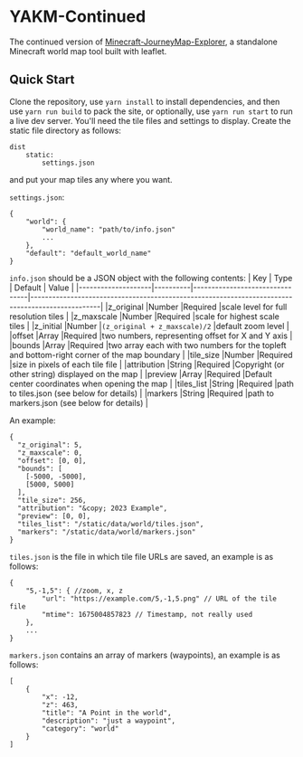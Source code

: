 # YAKM-Continued

The continued version of [Minecraft-JourneyMap-Explorer](https://github.com/wfjsw/Minecraft-JourneyMap-Explorer), a standalone Minecraft world map tool built with leaflet.

## Quick Start
Clone the repository, use `yarn install` to install dependencies, and then use `yarn run build` to pack the site, or optionally, use `yarn run start` to run a live dev server.
You'll need the tile files and settings to display.
Create the static file directory as follows:
```
dist
    static:
        settings.json

```
and put your map tiles any where you want.

`settings.json`:
```
{
    "world": {
        "world_name": "path/to/info.json"
        ...
    },
    "default": "default_world_name"
}
```

`info.json` should be a JSON object with the following contents:
|        Key         |   Type   | Default                        |     Value                                                                                       |
|--------------------|----------|--------------------------------|-------------------------------------------------------------------------------------------------|
|z_original          |Number    |Required                        |scale level for full resolution tiles                                                            |
|z_maxscale          |Number    |Required                        |scale for highest scale tiles                                                                    |
|z_initial           |Number    |`(z_original + z_maxscale)/2`   |default zoom level                                                                               |
|offset              |Array     |Required                        |two numbers, representing offset for X and Y axis                                                |
|bounds              |Array     |Required                        |two array each with two numbers for the topleft and bottom-right corner of the map boundary      |
|tile_size           |Number    |Required                        |size in pixels of each tile file                                                                 |
|attribution         |String    |Required                        |Copyright (or other string) displayed on the map                                                 |
|preview             |Array     |Required                        |Default center coordinates when opening the map                                                  |
|tiles_list          |String    |Required                        |path to tiles.json (see below for details)                                                       |
|markers             |String    |Required                        |path to markers.json (see below for details)                                                     |

An example: 
```
{
  "z_original": 5,
  "z_maxscale": 0,
  "offset": [0, 0],
  "bounds": [
    [-5000, -5000],
    [5000, 5000]
  ],
  "tile_size": 256,
  "attribution": "&copy; 2023 Example",
  "preview": [0, 0],
  "tiles_list": "/static/data/world/tiles.json",
  "markers": "/static/data/world/markers.json"
}

```

`tiles.json` is the file in which tile file URLs are saved, an example is as follows: 
```
{
    "5,-1,5": { //zoom, x, z
        "url": "https://example.com/5,-1,5.png" // URL of the tile file
        "mtime": 1675004857823 // Timestamp, not really used
    },
    ...
}
```

`markers.json` contains an array of markers (waypoints), an example is as follows: 
```
[
    {
        "x": -12,
        "z": 463,
        "title": "A Point in the world",
        "description": "just a waypoint",
        "category": "world"
    }
]
```